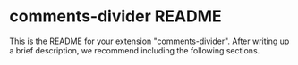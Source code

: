 # comments-divider README

This is the README for your extension "comments-divider". After writing up a brief description, we recommend including the following sections.
